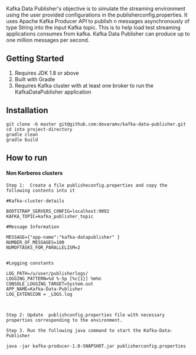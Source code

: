 Kafka Data Publisher's objective is to simulate the streaming environment using the user provided configurations in the publisherconfig.properties. It uses Apache Kafka Producer API to publish n messages asynchronously of type String into the input Kafka topic. This is to help load test streaming applications consumes from kafka. Kafka Data Publisher can produce up to one million messages per second. 


## Getting Started

1. Requires JDK 1.8 or above
2. Built with Gradle 
3. Requires Kafka cluster with at least one broker to run the KafkaDataPublisher application


## Installation

```nginx
git clone -b master git@github.com:devaramv/kafka-data-publisher.git
cd into project-directory
gradle clean
gradle build 

```

## How to run

#### Non Kerberos clusters

```properties
Step 1:  Create a file publisheconfig.properties and copy the following contents into it

#Kafka-cluster-details

BOOTSTRAP_SERVERS_CONFIG=localhost:9092
KAFKA_TOPIC=kafka_publisher_topic

#Message Information

MESSAGE={"app-name":"kafka-datapublisher" }
NUMBER_OF_MESSAGES=100
NUMOFTASKS_FOR_PARALLELISM=2


#Logging constants

LOG_PATH=/u/user/publisherlogs/
LOGGING_PATTERN=%d %-5p [%c{1}] %m%n
CONSOLE_LOGGING_TARGET=System.out
APP_NAME=Kafka-Data-Publisher
LOG_EXTENSION = _LOGS.log



Step 2: Update  publishconfig.properties file with necessary properties corresponding to the environment. 

Step 3. Run the following java command to start the Kafka-Data-Publisher 
```

```shell
java -jar kafka-producer-1.0-SNAPSHOT.jar publisherconfig.properties
```

```shell

```
